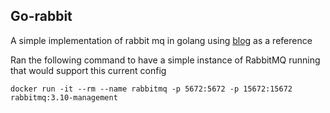 ## Go-rabbit

A simple implementation of rabbit mq in golang using [blog](https://github.com/rabbitmq/rabbitmq-tutorials/blob/master/go/receive.go) as a reference

Ran the following command to have a simple instance of RabbitMQ running that would support this current config

`docker run -it --rm --name rabbitmq -p 5672:5672 -p 15672:15672 rabbitmq:3.10-management`